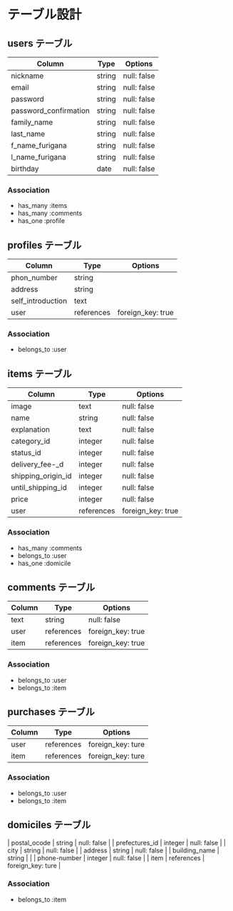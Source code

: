 # テーブル設計

## users テーブル

| Column                | Type    | Options     |
| --------------------- | ------- | ----------- |
| nickname              | string  | null: false |
| email                 | string  | null: false |
| password              | string  | null: false |
| password_confirmation | string  | null: false |
| family_name           | string  | null: false |
| last_name             | string  | null: false |
| f_name_furigana       | string  | null: false |
| l_name_furigana       | string  | null: false |
| birthday              | date    | null: false |


### Association

- has_many :items
- has_many :comments
- has_one :profile

## profiles テーブル

| Column            | Type       | Options           |
| ----------------- | ---------- | ----------------- |
| phon_number       | string     |                   |
| address           | string     |                   |
| self_introduction | text       |                   |
| user              | references | foreign_key: true |

### Association

- belongs_to :user

## items テーブル

| Column             | Type       | Options           |
| ------------------ | ---------- | ----------------- |
| image              | text       | null: false       |
| name               | string     | null: false       |
| explanation        | text       | null: false       |
| category_id        | integer    | null: false       |
| status_id          | integer    | null: false       |
| delivery_fee-_d    | integer    | null: false       |
| shipping_origin_id | integer    | null: false       |
| until_shipping_id  | integer    | null: false       | 
| price              | integer    | null: false       |
| user               | references | foreign_key: true |

### Association

- has_many :comments
- belongs_to :user
- has_one :domicile

## comments テーブル

| Column | Type       | Options           |
| ------ | ---------- | ----------------- |
| text   | string     | null: false       |
| user   | references | foreign_key: true |
| item   | references | foreign_key: true |

### Association

- belongs_to :user
- belongs_to :item

## purchases テーブル

| Column           | Type       | Options           |
| ---------------- | ---------- | ----------------- |
| user             | references | foreign_key: ture |
| item             | references | foreign_key: ture |

### Association

- belongs_to :user
- belongs_to :item

## domiciles テーブル

| postal_ocode     | string     | null: false       |
| prefectures_id   | integer    | null: false       |
| city             | string     | null: false       |
| address          | string     | null: false       |
| building_name    | string     |                   |
| phone-number     | integer    | null: false       |
| item             | references | foreign_key: ture |

### Association

- belongs_to :item
